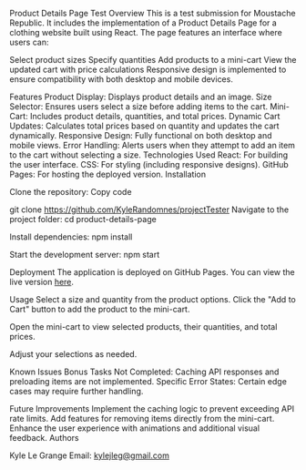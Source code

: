 Product Details Page Test
Overview
This is a test submission for Moustache Republic. It includes the implementation of a Product Details Page for a clothing website built using React. The page features an interface where users can:

Select product sizes
Specify quantities
Add products to a mini-cart
View the updated cart with price calculations
Responsive design is implemented to ensure compatibility with both desktop and mobile devices.

Features
Product Display: Displays product details and an image.
Size Selector: Ensures users select a size before adding items to the cart.
Mini-Cart: Includes product details, quantities, and total prices.
Dynamic Cart Updates: Calculates total prices based on quantity and updates the cart dynamically.
Responsive Design: Fully functional on both desktop and mobile views.
Error Handling: Alerts users when they attempt to add an item to the cart without selecting a size.
Technologies Used
React: For building the user interface.
CSS: For styling (including responsive designs).
GitHub Pages: For hosting the deployed version.
Installation

Clone the repository:
Copy code

git clone <https://github.com/KyleRandomnes/projectTester>
Navigate to the project folder:
cd product-details-page

Install dependencies:
npm install

Start the development server:
npm start

Deployment
The application is deployed on GitHub Pages. You can view the live version [here](https://kylerandomnes.github.io/projectTester/).

Usage
Select a size and quantity from the product options.
Click the "Add to Cart" button to add the product to the mini-cart.

Open the mini-cart to view selected products, their quantities, and total prices.

Adjust your selections as needed.

Known Issues
Bonus Tasks Not Completed: Caching API responses and preloading items are not implemented.
Specific Error States: Certain edge cases may require further handling.

Future Improvements
Implement the caching logic to prevent exceeding API rate limits.
Add features for removing items directly from the mini-cart.
Enhance the user experience with animations and additional visual feedback.
Authors

Kyle Le Grange
Email: kylejleg@gmail.com